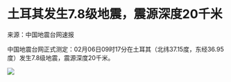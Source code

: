 # 土耳其发生7.8级地震，震源深度20千米

来源：中国地震台网速报

中国地震台网正式测定：02月06日09时17分在土耳其（北纬37.15度，东经36.95度）发生7.8级地震，震源深度20千米。

![](https://inews.gtimg.com/newsapp_bt/0/15646548763/1000)

